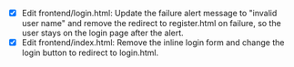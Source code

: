 - [x] Edit frontend/login.html: Update the failure alert message to "invalid user name" and remove the redirect to register.html on failure, so the user stays on the login page after the alert.
- [x] Edit frontend/index.html: Remove the inline login form and change the login button to redirect to login.html.
